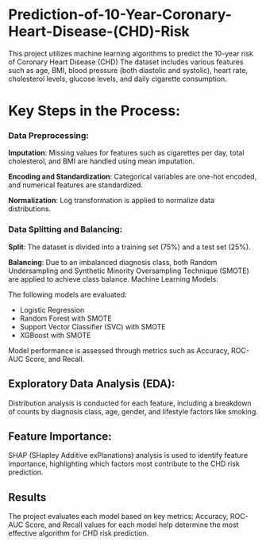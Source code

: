 # Prediction-of-10-Year-Coronary-Heart-Disease-(CHD)-Risk
This project utilizes machine learning algorithms to predict the 10-year risk of Coronary Heart Disease (CHD)
The dataset includes various features such as age, BMI, blood pressure (both diastolic and systolic), heart rate, cholesterol levels, glucose levels, and daily cigarette consumption.

# Key Steps in the Process:
### Data Preprocessing:

**Imputation**: Missing values for features such as cigarettes per day, total cholesterol, and BMI are handled using mean imputation.

**Encoding and Standardization**: Categorical variables are one-hot encoded, and numerical features are standardized.

**Normalization**: Log transformation is applied to normalize data distributions.

### Data Splitting and Balancing:

**Split**: The dataset is divided into a training set (75%) and a test set (25%).

**Balancing**: Due to an imbalanced diagnosis class, both Random Undersampling and Synthetic Minority Oversampling Technique (SMOTE) are applied to achieve class balance.
Machine Learning Models:

The following models are evaluated: 
- Logistic Regression
- Random Forest with SMOTE
- Support Vector Classifier (SVC) with SMOTE
- XGBoost with SMOTE

Model performance is assessed through metrics such as Accuracy, ROC-AUC Score, and Recall.

## Exploratory Data Analysis (EDA):

Distribution analysis is conducted for each feature, including a breakdown of counts by diagnosis class, age, gender, and lifestyle factors like smoking.

## Feature Importance:
SHAP (SHapley Additive exPlanations) analysis is used to identify feature importance, highlighting which factors most contribute to the CHD risk prediction.

## Results
The project evaluates each model based on key metrics: Accuracy, ROC-AUC Score, and Recall values for each model help determine the most effective algorithm for CHD risk prediction.
